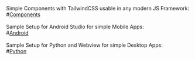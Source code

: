 Simple Components with TailwindCSS usable in any modern JS Framework:<br>
#<a href="https://rmkesper.github.io/web-components/components.html" target="_blank">Components</a>
<br><br>
Sample Setup for Android Studio for simple Mobile Apps:<br>
#<a href="https://github.com/rmkesper/web-components/tree/main/android-webview" target="_blank">Android</a>
<br><br>
Sample Setup for Python and Webview for simple Desktop Apps:<br>
#<a href="https://github.com/rmkesper/web-components/tree/main/pthon-webview" target="_blank">Python</a>
